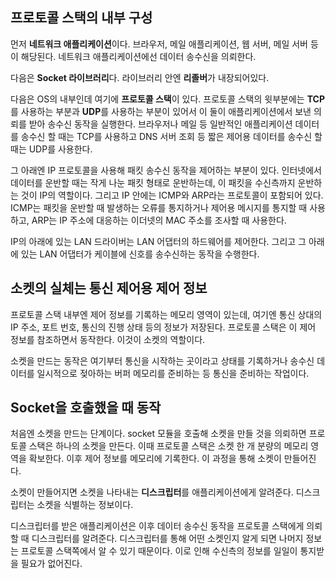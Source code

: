 ## 프로토콜 스택의 내부 구성

먼저 **네트워크 애플리케이션**이다. 브라우저, 메일 애플리케이션, 웹 서버, 메일 서버 등이 해당된다. 네트워크 애플리케이션에선 데이터 송수신을 의뢰한다.

다음은 **Socket 라이브러리**다. 라이브러리 안엔 **리졸버**가 내장되어있다.

다음은 OS의 내부인데 여기에 **프로토콜 스택**이 있다. 프로토콜 스택의 윗부분에는 **TCP**를 사용하는 부분과 **UDP**를 사용하는 부분이 있어서 이 둘이 애플리케이션에서 보낸 의뢰를 받아 송수신 동작을 실행한다. 브라우저나 메일 등 일반적인 애플리케이션 데이터를 송수신 할 때는 TCP를 사용하고 DNS 서버 조회 등 짧은 제어용 데이터를 송수신 할 때는 UDP를 사용한다.

그 아래엔 IP 프로토콜을 사용해 패킷 송수신 동작을 제어하는 부분이 있다. 인터넷에서 데이터를 운반할 때는 작게 나눈 패킷 형태로 운반하는데, 이 패킷을 수신측까지 운반하는 것이 IP의 역할이다. 그리고 IP 안에는 ICMP와 ARP라는 프로토콜이 포함되어 있다. ICMP는 패킷을 운반할 때 발생하는 오류를 통지하거나 제어용 메시지를 통지할 때 사용하고, ARP는 IP 주소에 대응하는 이더넷의 MAC 주소를 조사할 때 사용한다.

IP의 아래에 있는 LAN 드라이버는 LAN 어댑터의 하드웨어를 제어한다. 그리고 그 아래에 있는 LAN 어댑터가 케이블에 신호를 송수신하는 동작을 수행한다.



## 소켓의 실체는 통신 제어용 제어 정보

프로토콜 스택 내부엔 제어 정보를 기록하는 메모리 영역이 있는데, 여기엔 통신 상대의 IP 주소, 포트 번호, 통신의 진행 상태 등의 정보가 저장된다. 프로토콜 스택은 이 제어 정보를 참조하면서 동작한다. 이것이 소켓의 역할이다.

소켓을 만드는 동작은 여기부터 통신을 시작하는 곳이라고 상태를 기록하거나 송수신 데이터를 일시적으로 젖아하는 버퍼 메모리를 준비하는 등 통신을 준비하는 작업이다.



## Socket을 호출했을 때 동작

처음엔 소켓을 만드는 단계이다. socket 모듈을 호출해 소켓을 만들 것을 의뢰하면 프로토콜 스택은 하나의 소켓을 만든다. 이때 프로토콜 스택은 소켓 한 개 분량의 메모리 영역을 확보한다. 이후 제어 정보를 메모리에 기록한다. 이 과정을 통해 소켓이 만들어진다.

소켓이 만들어지면 소켓을 나타내는 **디스크립터**를 애플리케이션에게 알려준다. 디스크립터는 소켓을 식별하는 정보이다.

디스크립터를 받은 애플리케이션은 이후 데이터 송수신 동작을 프로토콜 스택에게 의뢰할 때 디스크립터를 알려준다. 디스크립터를 통해 어떤 소켓인지 알게 되면 나머지 정보는 프로토콜 스택쪽에서 알 수 있기 때문이다. 이로 인해 수신측의 정보를 일일이 통지받을 필요가 없어진다.